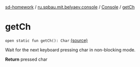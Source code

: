 [sd-homework](../../index.md) / [ru.spbau.mit.belyaev.console](../index.md) / [Console](index.md) / [getCh](.)

# getCh

`open static fun getCh(): Char` [(source)](https://github.com/StasBel/sd-homework/blob/Roguelike/src/main/kotlin/ru/spbau/mit/belyaev/console/Console.java#L51)

Wait for the next keyboard pressing char in non-blocking mode.

**Return**
pressed char

